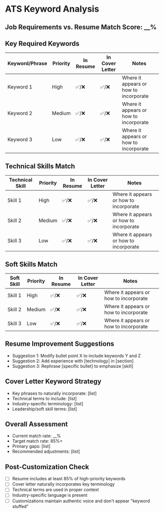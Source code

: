 # ATS Keyword Analysis

## Job Requirements vs. Resume Match Score: __% 

## Key Required Keywords
| Keyword/Phrase | Priority | In Resume | In Cover Letter | Notes |
|---------------|----------|-----------|----------------|-------|
| Keyword 1 | High | ✅/❌ | ✅/❌ | Where it appears or how to incorporate |
| Keyword 2 | Medium | ✅/❌ | ✅/❌ | Where it appears or how to incorporate |
| Keyword 3 | Low | ✅/❌ | ✅/❌ | Where it appears or how to incorporate |

## Technical Skills Match
| Technical Skill | Priority | In Resume | In Cover Letter | Notes |
|----------------|----------|-----------|----------------|-------|
| Skill 1 | High | ✅/❌ | ✅/❌ | Where it appears or how to incorporate |
| Skill 2 | Medium | ✅/❌ | ✅/❌ | Where it appears or how to incorporate |
| Skill 3 | Low | ✅/❌ | ✅/❌ | Where it appears or how to incorporate |

## Soft Skills Match
| Soft Skill | Priority | In Resume | In Cover Letter | Notes |
|------------|----------|-----------|----------------|-------|
| Skill 1 | High | ✅/❌ | ✅/❌ | Where it appears or how to incorporate |
| Skill 2 | Medium | ✅/❌ | ✅/❌ | Where it appears or how to incorporate |
| Skill 3 | Low | ✅/❌ | ✅/❌ | Where it appears or how to incorporate |

## Resume Improvement Suggestions
- Suggestion 1: Modify bullet point X to include keywords Y and Z
- Suggestion 2: Add experience with [technology] in [section]
- Suggestion 3: Rephrase [specific bullet] to emphasize [skill]

## Cover Letter Keyword Strategy
- Key phrases to naturally incorporate: [list]
- Technical terms to include: [list]
- Industry-specific terminology: [list]
- Leadership/soft skill terms: [list]

## Overall Assessment
- Current match rate: __%
- Target match rate: 85%+
- Primary gaps: [list]
- Recommended adjustments: [list]

## Post-Customization Check
- [ ] Resume includes at least 85% of high-priority keywords
- [ ] Cover letter naturally incorporates key terminology
- [ ] Technical terms are used in proper context
- [ ] Industry-specific language is present
- [ ] Customizations maintain authentic voice and don't appear "keyword stuffed"
